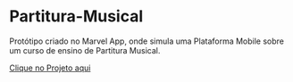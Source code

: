 # Partitura-Musical

Protótipo criado no Marvel App, onde simula uma Plataforma Mobile sobre um curso de ensino de Partitura Musical.

[Clique no Projeto aqui](https://marvelapp.com/prototype/2baj457g/screen/82133401)
